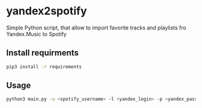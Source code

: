 # yandex2spotify
Simple Python script, that allow to import favorite tracks and playlists fro Yandex.Music to Spotify

## Install requirments
```bash
pip3 install -r requirements
```

## Usage
```bash
python3 main.py -u <spotify_username> -l <yandex_login> -p <yandex_password>
```
